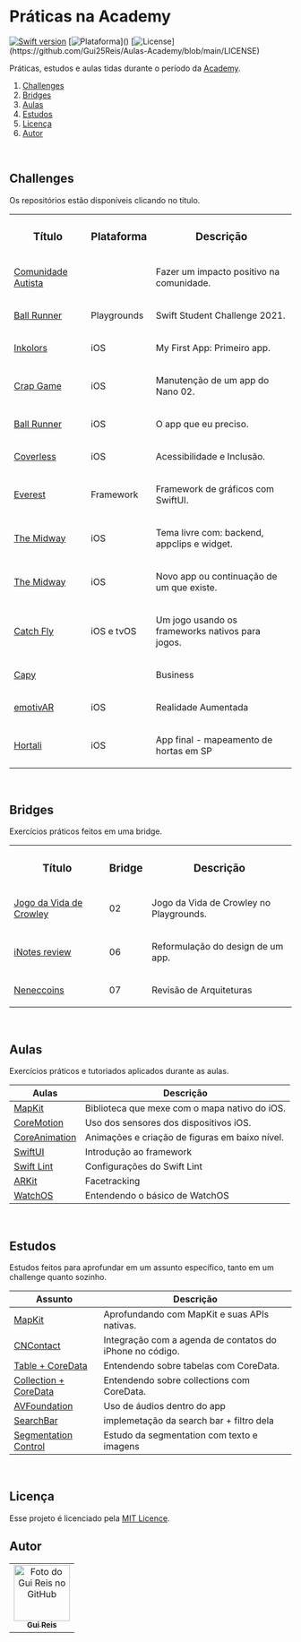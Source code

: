 # Práticas na Academy
[![Swift version](https://img.shields.io/badge/swift-v5.3+-blue?logo=swift)](https://swift.org/download/#releases)
[![Plataforma](https://img.shields.io/badge/plataforma-Apple-lightgrey?)]()
[![License](https://img.shields.io/badge/licença-MIT-brightgreen?)](https://github.com/Gui25Reis/Aulas-Academy/blob/main/LICENSE)

Práticas, estudos e aulas tidas durante o período da [Academy](https://developeracademy.mackenzie.br/).

1. [Challenges](#challenges)
2. [Bridges](#bridges)
3. [Aulas](#aulas)
4. [Estudos](#estudos)
5. [Licença](#licença)
6. [Autor](#author)

<!-- 5. [Documentação](#documentação) -->

</br>

## Challenges
Os repositórios estão disponíveis clicando no título.

<table>
    <tr>
        <td><h3 align="center">Título</h3></td>
        <td><h3 align="center">Plataforma</h3></td>
        <td><h3 align="center">Descrição</h3></td>
    </tr>
    <tr>
        <td><a href="https://twitter.com/AppleEDU/status/1349506883443445760"><p>Comunidade Autista</p></a></td>
        <td><p></p></td>
        <td><p>Fazer um impacto positivo na comunidade.</p></td>
    </tr>
    <tr>
        <td><a href="https://github.com/Gui25Reis/Swift-Student-Challenge-2021"><p>Ball Runner</p></a></td>
        <td><p>Playgrounds</p></td>
        <td><p>Swift Student Challenge 2021.</p></td>
    </tr>
    <tr>
        <td><a href="https://github.com/Gui25Reis/Inkolors"><p>Inkolors</p></a></td>
        <td><p>iOS</p></td>
        <td><p>My First App: Primeiro app.</p></td>
    </tr>
    <tr>
        <td><a href="https://github.com/Gui25Reis/Crap-Game"><p>Crap Game</p></a></td>
        <td><p>iOS</p></td>
        <td><p>Manutenção de um app do Nano 02.</p></td>
    </tr>
    <tr>
        <td><a href="https://github.com/Gui25Reis/Ball-Runner"><p>Ball Runner</p></a></td>
        <td><p>iOS</p></td>
        <td><p>O app que eu preciso.</p></td>
    </tr>
    <tr>
        <td><a href="https://github.com/Gui25Reis/Coverless"><p>Coverless</p></a></td>
        <td><p>iOS</p></td>
        <td><p>Acessibilidade e Inclusão.</p></td>
    </tr>
    <tr>
        <td><a href="https://github.com/Developer-Academy-Mackenzie-2021-2022/Everest"><p>Everest</p></a></td>
        <td><p>Framework</p></td>
        <td><p>Framework de gráficos com SwiftUI.</p></td>
    </tr>
    <tr>
        <td><a href="https://github.com/biaduque/TheMidway"><p>The Midway</p></a></td>
        <td><p>iOS</p></td>
        <td><p>Tema livre com: backend, appclips e widget.</p></td>
    </tr>
    <tr>
        <td><a href="https://github.com/biaduque/TheMidway"><p>The Midway</p></a></td>
        <td><p>iOS</p></td>
        <td><p>Novo app ou continuação de um que existe.</p></td>
    </tr>
    <tr>
        <td><a href="https://github.com/rebeccamello/SinglePlayerGame"><p>Catch Fly</p></a></td>
        <td><p>iOS e tvOS</p></td>
        <td><p>Um jogo usando os frameworks nativos para jogos.</p></td>
    </tr>
    <tr>
        <td><a href="https://github.com/gbrlCM/MC4-Capivara-Gamer"><p>Capy</p></a></td>
        <td><p></p></td>
        <td><p>Business</p></td>
    </tr>
    <tr>
        <td><a href="https://github.com/Gui25Reis/Realidade-Aumentada"><p>emotivAR</p></a></td>
        <td><p>iOS</p></td>
        <td><p>Realidade Aumentada</p></td>
    </tr>
    <tr>
        <td><a href="https://github.com/Hortali"><p>Hortali</p></a></td>
        <td><p>iOS</p></td>
        <td><p>App final - mapeamento de hortas em SP</p></td>
    </tr>
</table>

</br>


## Bridges
Exercícios práticos feitos em uma bridge.

<table>
    <tr>
        <td><h3 align="center">Título</h3></td>
        <td><h3 align="center">Bridge</h3></td>
        <td><h3 align="center">Descrição</h3></td>
    </tr>
    <tr>
        <td><a href="https://github.com/Gui25Reis/Game-of-Life"><p>Jogo da Vida de Crowley</p></a></td>
        <td><p>02</p></td>
        <td><p>Jogo da Vida de Crowley no Playgrounds.</p></td>
    </tr>
    <tr>
        <td><a href="https://github.com/Gui25Reis/Aulas-Academy/tree/main/Bridges/iNotes"><p>iNotes review</p></a></td>
        <td><p>06</p></td>
        <td><p>Reformulação do design de um app.</p></td>
    </tr>
    <tr>
        <td><a href="https://github.com/Gui25Reis/Aulas-Academy/tree/main/Bridges/Neneccoins"><p>Neneccoins</p></a></td>
        <td><p>07</p></td>
        <td><p>Revisão de Arquiteturas</p></td>
    </tr>
</table>

</br>


## Aulas
Exercícios práticos e tutoriados aplicados durante as aulas.

Aulas     | Descrição
--------- | ---------
[MapKit](https://github.com/Gui25Reis/Aulas-Academy/tree/main/Aulas/MapKit)                | Biblioteca que mexe com o mapa nativo do iOS.
[CoreMotion](https://github.com/Gui25Reis/Aulas-Academy/tree/main/Aulas/CoreMotion)        | Uso dos sensores dos dispositivos iOS.
[CoreAnimation](https://github.com/Gui25Reis/Aulas-Academy/tree/main/Aulas/CoreAnimation)  | Animações e criação de figuras em baixo nível.
[SwiftUI](https://github.com/Gui25Reis/Aulas-Academy/tree/main/Aulas/SwiftUI)              | Introdução ao framework
[Swift Lint](https://github.com/Gui25Reis/Aulas-Academy/tree/main/Aulas/Swift%20Lint/SwiftLint-Aula)  | Configurações do Swift Lint
[ARKit](https://github.com/Gui25Reis/Aulas-Academy/tree/main/Aulas/Face%20Tracking/Aula)   | Facetracking
[WatchOS](https://github.com/Gui25Reis/Aulas-Academy/tree/main/Aulas/WatchOS)              | Entendendo o básico de WatchOS
</br>


## Estudos
Estudos feitos para aprofundar em um assunto específico, tanto em um challenge quanto sozinho.

Assunto   | Descrição
--------- | ---------
[MapKit](https://github.com/Gui25Reis/Aulas-Academy/tree/main/Estudos/MapKit)           | Aprofundando com MapKit e suas APIs nativas.
[CNContact](https://github.com/Gui25Reis/Aulas-Academy/tree/main/Estudos/CNContact)     | Integração com a agenda de contatos do iPhone no código.
[Table + CoreData](https://github.com/Gui25Reis/Aulas-Academy/tree/main/Estudos/TableView-CoreData)         | Entendendo sobre tabelas com CoreData.
[Collection + CoreData](https://github.com/Gui25Reis/Aulas-Academy/tree/main/Estudos/Collection-CoreData)   | Entendendo sobre collections com CoreData.
[AVFoundation](https://github.com/Gui25Reis/Aulas-Academy/tree/main/Estudos/AVFoundation)                   | Uso de áudios dentro do app
[SearchBar](https://github.com/Gui25Reis/Aulas-Academy/tree/main/Estudos/SearchBar)  | implemetação da search bar + filtro dela
[Segmentation Control](https://github.com/Gui25Reis/Aulas-Academy/tree/main/Estudos/SegmentationControl)  | Estudo da segmentation com texto e imagens


</br>


<!-- ## Documentação
Mais informações sobre as práticas se encontra na [wiki](https://github.com/Gui25Reis/Aulas-Academy/wiki) do projeto. -->


## Licença
Esse projeto é licenciado pela [MIT Licence](https://github.com/Gui25Reis/Aulas-Academy/blob/dev/LICENSE).


## Autor
<table>
    <tr>
        <td align="center">
            <a href="https://github.com/Gui25Reis">
                <img src="https://avatars1.githubusercontent.com/u/48360732" width="100px;" alt="Foto do Gui Reis no GitHub"/><br>
                <sub>
                    <b>Gui Reis</b>
                </sub>
            </a>
        </td>
    </tr>
</table>